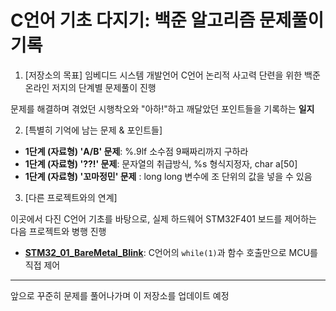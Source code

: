 # C언어 기초 다지기: 백준 알고리즘 문제풀이 기록

1. [저장소의 목표]
임베디드 시스템 개발언어 C언어 논리적 사고력 단련을 위한 백준 온라인 저지의 단계별 문제풀이 진행

문제를 해결하며 겪었던 시행착오와 "아하!"하고 깨달았던 포인트들을 기록하는 **일지**

2. [특별히 기억에 남는 문제 & 포인트들]
-   **1단계 (자료형) 'A/B' 문제**: %.9lf 소수점 9째짜리까지 구하라
-   **1단계 (자료형) '??!' 문제**: 문자열의 취급방식, %s 형식지정자, char a[50] 
-   **1단계 (자료형) '꼬마정민' 문제** : long long 변수에 조 단위의 값을 넣을 수 있음

3. [다른 프로젝트와의 연계]

이곳에서 다진 C언어 기초를 바탕으로, 실제 하드웨어 STM32F401 보드를 제어하는 다음 프로젝트와 병행 진행

-   **[STM32_01_BareMetal_Blink](https://github.com/sueon-git/STM32_01_BareMetal_Blink)**: C언어의 `while(1)`과 함수 호출만으로 MCU를 직접 제어


---

앞으로 꾸준히 문제를 풀어나가며 이 저장소를 업데이트 예정